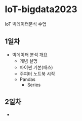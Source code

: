 # IoT-bigdata2023
IoT 빅데이터분석 수업

## 1일차
- 빅데이터 분석 개요
    - 개념 설명
    - 파이썬 기본(패스)
    - 주피터 노트북 시작
     - Pandas
        - Series


## 2일차
- 


     
     
